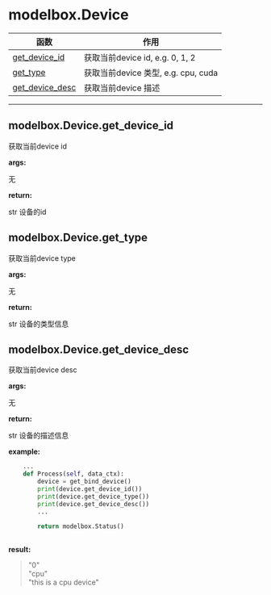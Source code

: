 # modelbox.Device

|函数|作用|
|-|-|
|[get_device_id](#modelboxdevicegetdeviceid)|获取当前device id, e.g. 0, 1, 2|
|[get_type](#modelboxdevicegettype)|获取当前device 类型, e.g. cpu, cuda|
|[get_device_desc](#modelboxdevicegetdevicedesc)|获取当前device 描述|
---

## modelbox.Device.get_device_id

获取当前device id

**args:**  

无

**return:**  

str  设备的id

## modelbox.Device.get_type

获取当前device type

**args:**  

无

**return:**  

str  设备的类型信息

## modelbox.Device.get_device_desc

获取当前device desc

**args:**  

无

**return:**  

str  设备的描述信息

**example:**  

```python
    ...
    def Process(self, data_ctx):
        device = get_bind_device()
        print(device.get_device_id())
        print(device.get_device_type())
        print(device.get_device_desc())
        ...
        
        return modelbox.Status()
        
```

**result:**  

> "0"  
> "cpu"  
> "this is a cpu device"
